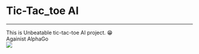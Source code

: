 Tic-Tac_toe AI
===========
-----------------
This is Unbeatable tic-tac-toe AI project. 😁  
Againist AlphaGo  
<img src="https://github.com/ehdgnsl01/ehdgnsl01/assets/70877444/38b9d773-c75f-436d-a8fc-8f78ef9789f0"/>
